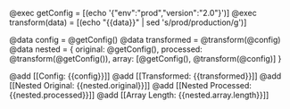 @exec getConfig = [(echo '{"env":"prod","version":"2.0"}')]
@exec transform(data) = [(echo "{{data}}" | sed 's/prod/production/g')]

@data config = @getConfig()
@data transformed = @transform(@config)
@data nested = {
  original: @getConfig(),
  processed: @transform(@getConfig()),
  array: [@getConfig(), @transform(@config)]
}

@add [[Config: {{config}}]]
@add [[Transformed: {{transformed}}]]
@add [[Nested Original: {{nested.original}}]]
@add [[Nested Processed: {{nested.processed}}]]
@add [[Array Length: {{nested.array.length}}]]